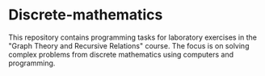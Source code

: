 # Discrete-mathematics
This repository contains programming tasks for laboratory exercises in the "Graph Theory and Recursive Relations" course. The focus is on solving complex problems from discrete mathematics using computers and programming.
